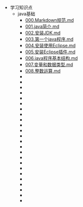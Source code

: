 - 学习知识点
  - java基础
    - [000.Markdown规范.md](https://github.com/oqq5518/Liao-Zhou/blob/master/000.Markdown%E8%A7%84%E8%8C%83.md)
    - [001.java简介.md](https://github.com/oqq5518/Liao-Zhou/blob/master/001.java%E7%AE%80%E4%BB%8B.md)
    - [002.安装JDK.md](https://github.com/oqq5518/Liao-Zhou/blob/master/002.%E5%AE%89%E8%A3%85JDK.md)
    - [003.第一个java程序.md](https://github.com/oqq5518/Liao-Zhou/blob/master/003.%E7%AC%AC%E4%B8%80%E4%B8%AAjava%E7%A8%8B%E5%BA%8F.md)
    - [004.安装使用Eclipse.md](https://github.com/oqq5518/Liao-Zhou/blob/master/004.%E5%AE%89%E8%A3%85%E4%BD%BF%E7%94%A8Eclipse.md)
    - [005.安装Eclipse插件.md](https://github.com/oqq5518/Liao-Zhou/blob/master/005.%E5%AE%89%E8%A3%85Eclipse%E6%8F%92%E4%BB%B6.md)
    - [006.java程序基本结构.md](https://github.com/oqq5518/Liao-Zhou/blob/master/006.java%E7%A8%8B%E5%BA%8F%E5%9F%BA%E6%9C%AC%E7%BB%93%E6%9E%84.md)
    - [007.变量和数据类型.md](https://github.com/oqq5518/Liao-Zhou/blob/master/007.%E5%8F%98%E9%87%8F%E5%92%8C%E6%95%B0%E6%8D%AE%E7%B1%BB%E5%9E%8B.md)
    - [008.整数运算.md](https://github.com/oqq5518/Liao-Zhou/blob/master/008.%E6%95%B4%E6%95%B0%E8%BF%90%E7%AE%97.md)
    - []()
    - []()
    - []()
    - []()
    - []()
    - []()
    - []()
    - []()
    - []()
    - []()
    - []()
    - []()
    - []()
    - []()
    - []()
    - []()
    - []()
    - []()
    - []()
    - []()
    - []()
    - []()
    - []()
    - []()
